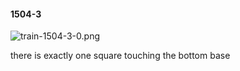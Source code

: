 #### 1504-3
![train-1504-3-0.png](https://github.com/lil-lab/nlvr/raw/master/nlvr/train/images/32/train-1504-3-0.png "train-1504-3-0.png")

there is exactly one  square touching the bottom base
